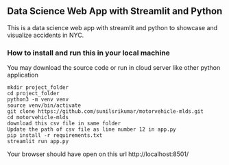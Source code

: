 ## Data Science Web App with Streamlit and Python
This is a data science web app with streamlit and python to showcase and visualize accidents in NYC.

### How to install and run this in your local machine
You may download the source code or run in cloud server like other python application

```
mkdir project_folder
cd project_folder
python3 -m venv venv
source venv/bin/activate
git clone https://github.com/sunilsrikumar/motorvehicle-mlds.git
cd motorvehicle-mlds
download this csv file in same folder 
Update the path of csv file as line number 12 in app.py
pip install -r requirements.txt
streamlit run app.py

```

Your browser should have open on this url http://localhost:8501/